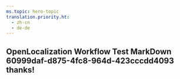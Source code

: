 ```yaml
---
ms.topic: hero-topic
translation.priority.ht: 
  - zh-cn
  - de-de
---
```

## OpenLocalization Workflow Test MarkDown 60999daf-d875-4fc8-964d-423cccdd4093 thanks!
